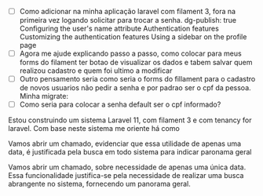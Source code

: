 
- [ ] Como adicionar na minha aplicação laravel com filament 3, fora na primeira vez logando solicitar para trocar a senha.
dg-publish: true
      Configuring the user's name attribute 
      Authentication features 
      Customizing the authentication features 
      Using a sidebar on the profile page
- [ ] Agora me ajude explicando passo a passo, como colocar para meus forms do filament ter botao de visualizar os dados e tabem salvar quem realizou cadastro e quem foi ultimo a modificar
- [ ] Outro pensamento seria como seria o forms do fillament para o cadastro de novos usuarios não pedir a senha e por padrao ser o cpf da pessoa. Minha migrate:
- [ ] Como seria para colocar a senha default ser o cpf informado?

Estou construindo um sistema Laravel 11, com filament 3 e com tenancy for laravel. Com base neste sistema me oriente há como 

Vamos abrir um chamado, evidenciar que essa utilidade de apenas uma data, é justificada pela busca em todo sistema para indicar paronama geral

Vamos abrir um chamado, sobre necessidade de apenas uma única data. Essa funcionalidade justifica-se pela necessidade de realizar uma busca abrangente no sistema, fornecendo um panorama geral.